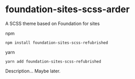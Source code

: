 # foundation-sites-scss-arder
A SCSS theme based on Foundation for sites

npm

    npm install foundation-sites-scss-refubrished

yarn

    yarn add foundation-sites-scss-refubrished
    
Description... Maybe later. 
